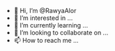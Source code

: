 - 👋 Hi, I’m @RawyaAlor
- 👀 I’m interested in ...
- 🌱 I’m currently learning ...
- 💞️ I’m looking to collaborate on ...
- 📫 How to reach me ...

<!---
RawyaAlor/RawyaAlor is a ✨ special ✨ repository because its `README.md` (this file) appears on your GitHub profile.
You can click the Preview link to take a look at your changes.
--->
